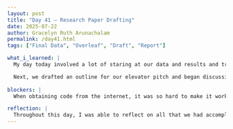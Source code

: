 ```yaml
---
layout: post
title: "Day 41 – Research Paper Drafting"
date: 2025-07-22
author: Gracelyn Ruth Arunachalam
permalink: /day41.html
tags: ["Final Data", "Overleaf", "Draft", "Report"]

what_i_learned: |
  My day today involved a lot of staring at our data and results and trying to improve our visualization of feature importances and output graphs. The first thing I had to do was figure out how to graph the feature importance for an lstm. I had to find code for generating these graphs on the internet to ensure my results were correct. After I was able to generate a somewhat reasonable graph, I moved on to work on our research paper. Being responsible for the introduction and conclusion, I drafted an introduction using the sample we were given by our mentor. I was able to concisely write about what our project was about and its importance. 

  Next, we drafted an outline for our elevator pitch and began discussing what shots we would need for the video and what lines we would have to say.
  
blockers: |
  When obtaining code from the internet, it was so hard to make it work. Most of the time it gave me errors that were also hard to understand given the limited python deep learning knowledge I have.

reflection: |
  Throughout this day, I was able to reflect on all that we had accomplished as a group. When writing the introduction, I was constantly reminded of the first literature review we read and the first piece of code we wrote. It is amazing how we have come this far, modifing and perfecting our code to yield the best results. Through all of our trial and errors I am glad we have come to a constant and standard state.
---
```

